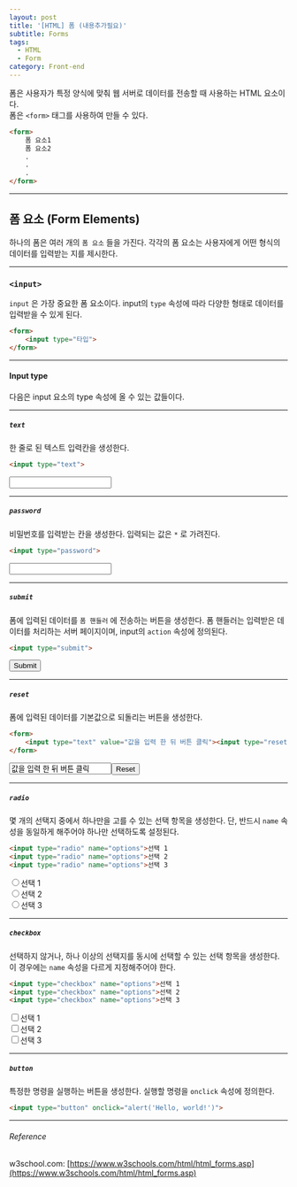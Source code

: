 ```yaml
---
layout: post
title: '[HTML] 폼 (내용추가필요)'
subtitle: Forms
tags:
  - HTML
  - Form
category: Front-end
---
```


폼은 사용자가 특정 양식에 맞춰 웹 서버로 데이터를 전송할 때 사용하는 HTML 요소이다.  
폼은 `<form>` 태그를 사용하여 만들 수 있다.

```html
<form>
    폼 요소1
    폼 요소2
    .
    .
    .
</form>
```
- - -

## 폼 요소 (Form Elements)

하나의 폼은 여러 개의 `폼 요소` 들을 가진다. 각각의 폼 요소는 사용자에게 어떤 형식의 데이터를 입력받는 지를 제시한다.

- - -

### `<input>`

`input` 은 가장 중요한 폼 요소이다. input의 `type` 속성에 따라 다양한 형태로 데이터를 입력받을 수 있게 된다.

```html
<form>
    <input type="타입">
</form>
```

- - -

#### Input type

다음은 input 요소의 type 속성에 올 수 있는 값들이다.
- - -

##### `text`

한 줄로 된 텍스트 입력칸을 생성한다.  
  
```html
<input type="text"> 
```

<input type="text"> 

- - -

##### `password`

비밀번호를 입력받는 칸을 생성한다. 입력되는 값은 `*` 로 가려진다.
  
```html
<input type="password">
```

<input type="password">

- - -

##### `submit`

폼에 입력된 데이터를 `폼 핸들러` 에 전송하는 버튼을 생성한다. 폼 핸들러는 입력받은 데이터를 처리하는 서버 페이지이며, input의 `action` 속성에 정의된다.  

```html
<input type="submit">
```

<input type="submit">

- - -

##### `reset`

 폼에 입력된 데이터를 기본값으로 되돌리는 버튼을 생성한다.  

```html
<form>
    <input type="text" value="값을 입력 한 뒤 버튼 클릭"><input type="reset">
</form>
```

<form>
    <input type="text" value="값을 입력 한 뒤 버튼 클릭"><input type="reset">
</form>

- - -

##### `radio`

몇 개의 선택지 중에서 하나만을 고를 수 있는 선택 항목을 생성한다. 단, 반드시 `name` 속성을 동일하게 해주어야 하나만 선택하도록 설정된다.

```html
<input type="radio" name="options">선택 1
<input type="radio" name="options">선택 2
<input type="radio" name="options">선택 3
```

<input type="radio" name="options">선택 1  
<input type="radio" name="options">선택 2  
<input type="radio" name="options">선택 3  

- - -

##### `checkbox`

선택하지 않거나, 하나 이상의 선택지를 동시에 선택할 수 있는 선택 항목을 생성한다. 이 경우에는 `name` 속성을 다르게 지정해주어야 한다.

```html
<input type="checkbox" name="options">선택 1
<input type="checkbox" name="options">선택 2
<input type="checkbox" name="options">선택 3
```
<input type="checkbox" name="options">선택 1  
<input type="checkbox" name="options">선택 2  
<input type="checkbox" name="options">선택 3  

- - -

##### `button`

특정한 명령을 실행하는 버튼을 생성한다. 실행할 명령을 `onclick` 속성에 정의한다.

```html
<input type="button" onclick="alert('Hello, world!')">
```

- - -

###### Reference

w3school.com: [https://www.w3schools.com/html/html_forms.asp](https://www.w3schools.com/html/html_forms.asp)